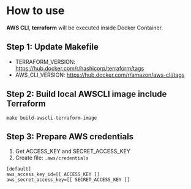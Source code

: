 # How to use
**AWS CLI**, **terraform** will be executed inside Docker Container.

## Step 1: Update Makefile
* TERRAFORM_VERSION: https://hub.docker.com/r/hashicorp/terraform/tags
* AWS_CLI_VERSION: https://hub.docker.com/r/amazon/aws-cli/tags

## Step 2: Build local AWSCLI image include Terraform
```
make build-awscli-terraform-image
```

## Step 3: Prepare AWS credentials

1. Get ACCESS_KEY and SECRET_ACCESS_KEY
2. Create file: `.aws/credentials`
```
[default]
aws_access_key_id=[[ ACCESS_KEY ]]
aws_secret_access_key=[[ SECRET_ACCESS_KEY ]]
```